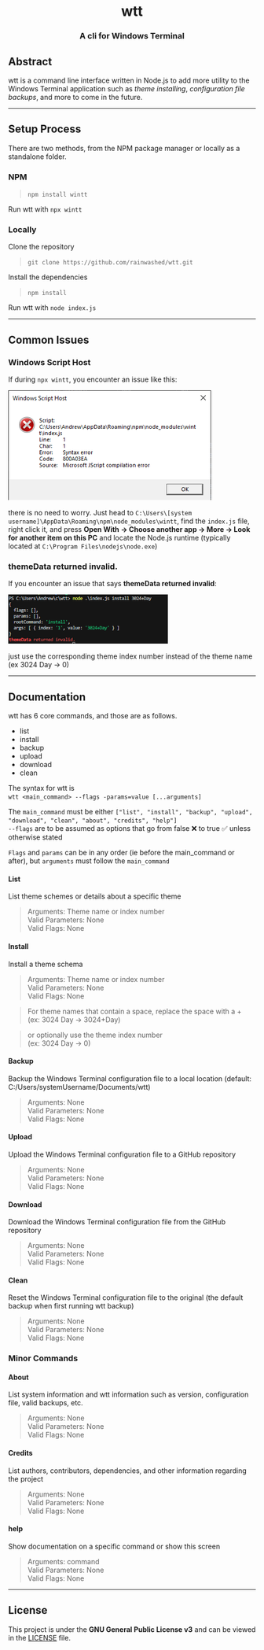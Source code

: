 <h1 align="center">wtt</h1>
<h3 align="center">A cli for Windows Terminal</h3>

## Abstract
wtt is a command line interface written in Node.js to add more utility to the Windows Terminal application such as *theme installing*, *configuration file backups*, and more to come in the future.

---

## Setup Process
There are two methods, from the NPM package manager or locally as a standalone folder.

### NPM
> ``npm install wintt``

Run wtt with ``npx wintt``

### Locally
Clone the repository
> ``git clone https://github.com/rainwashed/wtt.git`` 

Install the dependencies
> ``npm install``

Run wtt with ``node index.js``

---

## Common Issues

### **Windows Script Host**
If during ``npx wintt``, you encounter an issue like this:

![](./assets/2022-04-23-22-55-11.png)

there is no need to worry. Just head to ``C:\Users\[system username]\AppData\Roaming\npm\node_modules\wintt``, find the ``index.js`` file, right click it, and press **Open With -> Choose another app -> More -> Look for another item on this PC** and locate the Node.js runtime (typically located at ``C:\Program Files\nodejs\node.exe``)

### **themeData returned invalid.**
If you encounter an issue that says **themeData returned invalid**:

![](./assets/2022-04-29-19-49-54.png)

just use the corresponding theme index number instead of the theme name (ex 3024 Day -> 0)

---

## Documentation
wtt has 6 core commands, and those are as follows.
- list
- install
- backup
- upload
- download
- clean

The syntax for wtt is \
```wtt <main_command> --flags -params=value [...arguments]```

The ``main_command`` must be either ``["list", "install", "backup", "upload", "download", "clean", "about", "credits", "help"]`` \
``--flags`` are to be assumed as options that go from false ❌ to true ✅ unless otherwise stated

``Flags`` and ``params`` can be in any order (ie before the main_command or after), but ``arguments`` must follow the ``main_command``

#### **List**
List theme schemes or details about a specific theme
    
> Arguments: Theme name or index number \
> Valid Parameters: None \
> Valid Flags: None

#### **Install**
Install a theme schema

> Arguments: Theme name or index number \
> Valid Parameters: None \
> Valid Flags: None

> For theme names that contain a space, replace the space with a + \
> (ex: 3024 Day -> 3024+Day)

> or optionally use the theme index number \
> (ex: 3024 Day -> 0)

#### **Backup**
Backup the Windows Terminal configuration file to a local location (default: C:/Users/systemUsername/Documents/wtt)

> Arguments: None \
> Valid Parameters: None \
> Valid Flags: None

#### **Upload**
Upload the Windows Terminal configuration file to a GitHub repository

> Arguments: None \
> Valid Parameters: None \
> Valid Flags: None

#### **Download**
Download the Windows Terminal configuration file from the GitHub repository

> Arguments: None \
> Valid Parameters: None \
> Valid Flags: None

#### **Clean**
Reset the Windows Terminal configuration file to the original (the default backup when first running wtt backup)

> Arguments: None \
> Valid Parameters: None \
> Valid Flags: None

### Minor Commands

#### **About**
List system information and wtt information such as version, configuration file, valid backups, etc.

> Arguments: None \
> Valid Parameters: None \
> Valid Flags: None

#### **Credits**
List authors, contributors, dependencies, and other information regarding the project

> Arguments: None \
> Valid Parameters: None \
> Valid Flags: None

#### **help**
Show documentation on a specific command or show this screen

> Arguments: command \
> Valid Parameters: None \
> Valid Flags: None

---

## License
This project is under the **GNU General Public License v3** and can be viewed in the [LICENSE](./LICENSE) file.